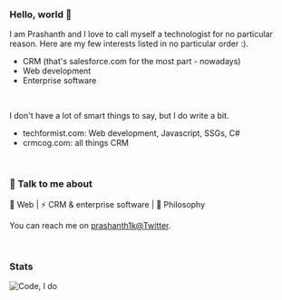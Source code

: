 ### Hello, world 👋

I am Prashanth and I love to call myself a technologist for no particular reason. Here are my few interests listed in no particular order :).

- CRM (that's salesforce.com for the most part - nowadays)
- Web development
- Enterprise software

&nbsp;

I don't have a lot of smart things to say, but I do write a bit.

- techformist.com: Web development, Javascript, SSGs, C#
- crmcog.com: all things CRM

&nbsp;

### 💬 Talk to me about

🌱 Web | ⚡ CRM & enterprise software | 🔭 Philosophy

You can reach me on [prashanth1k@Twitter](https://twitter.com/prashanth1k).

&nbsp;

### Stats


![Code, I do](https://github-readme-stats.vercel.app/api?username=prashanth1k&count_private=true&show_icons=true&theme=radical)

&nbsp;



<!--
**prashanth1k/prashanth1k** is a ✨ _special_ ✨ repository because its `README.md` (this file) appears on your GitHub profile.

Here are some ideas to get you started:

- 🔭 I’m currently working on ...
- 🌱 I’m currently learning ...
- 👯 I’m looking to collaborate on ...
- 🤔 I’m looking for help with ...
- 💬 Ask me about ...
- 📫 How to reach me: ...
- 😄 Pronouns: ...
- ⚡ Fun fact: ...
-->
